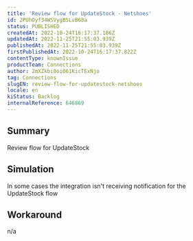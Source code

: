 ```yaml
---
title: 'Review flow for UpdateStock - Netshoes'
id: 2PUhOyf34WSVygB5LvB68a
status: PUBLISHED
createdAt: 2022-10-24T16:17:37.186Z
updatedAt: 2022-11-25T21:55:03.939Z
publishedAt: 2022-11-25T21:55:03.939Z
firstPublishedAt: 2022-10-24T16:17:37.822Z
contentType: knownIssue
productTeam: Connections
author: 2mXZkbi0oi061KicTExNjo
tag: Connections
slugEN: review-flow-for-updatestock-netshoes
locale: en
kiStatus: Backlog
internalReference: 646869
---
```


## Summary


Review flow for UpdateStock



## Simulation


In some cases the integration isn't receiving notification for the UpdateStock flow



## Workaround


n/a

